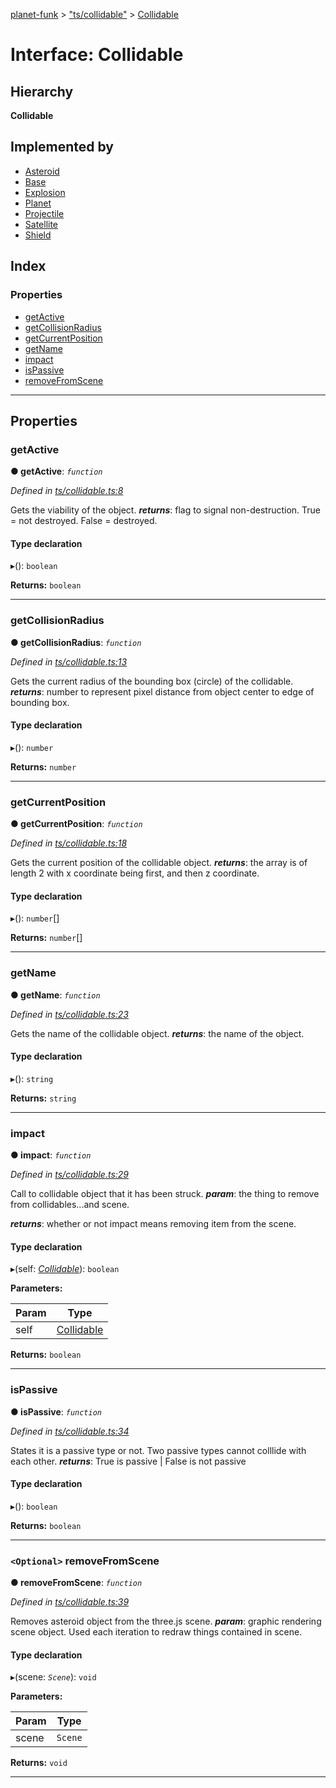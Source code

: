 [planet-funk](../README.md) > ["ts/collidable"](../modules/_ts_collidable_.md) > [Collidable](../interfaces/_ts_collidable_.collidable.md)

# Interface: Collidable

## Hierarchy

**Collidable**

## Implemented by

* [Asteroid](../classes/_ts_asteroid_.asteroid.md)
* [Base](../classes/_ts_base_.base.md)
* [Explosion](../classes/_ts_explosion_.explosion.md)
* [Planet](../classes/_ts_planet_.planet.md)
* [Projectile](../classes/_ts_projectile_.projectile.md)
* [Satellite](../classes/_ts_satellite_.satellite.md)
* [Shield](../classes/_ts_shield_.shield.md)

## Index

### Properties

* [getActive](_ts_collidable_.collidable.md#getactive)
* [getCollisionRadius](_ts_collidable_.collidable.md#getcollisionradius)
* [getCurrentPosition](_ts_collidable_.collidable.md#getcurrentposition)
* [getName](_ts_collidable_.collidable.md#getname)
* [impact](_ts_collidable_.collidable.md#impact)
* [isPassive](_ts_collidable_.collidable.md#ispassive)
* [removeFromScene](_ts_collidable_.collidable.md#removefromscene)

---

## Properties

<a id="getactive"></a>

###  getActive

**● getActive**: *`function`*

*Defined in [ts/collidable.ts:8](https://github.com/WilliamRADFunk/planet-funk/blob/2379c53/src/ts/collidable.ts#L8)*

Gets the viability of the object.
*__returns__*: flag to signal non-destruction. True = not destroyed. False = destroyed.

#### Type declaration
▸(): `boolean`

**Returns:** `boolean`

___
<a id="getcollisionradius"></a>

###  getCollisionRadius

**● getCollisionRadius**: *`function`*

*Defined in [ts/collidable.ts:13](https://github.com/WilliamRADFunk/planet-funk/blob/2379c53/src/ts/collidable.ts#L13)*

Gets the current radius of the bounding box (circle) of the collidable.
*__returns__*: number to represent pixel distance from object center to edge of bounding box.

#### Type declaration
▸(): `number`

**Returns:** `number`

___
<a id="getcurrentposition"></a>

###  getCurrentPosition

**● getCurrentPosition**: *`function`*

*Defined in [ts/collidable.ts:18](https://github.com/WilliamRADFunk/planet-funk/blob/2379c53/src/ts/collidable.ts#L18)*

Gets the current position of the collidable object.
*__returns__*: the array is of length 2 with x coordinate being first, and then z coordinate.

#### Type declaration
▸(): `number`[]

**Returns:** `number`[]

___
<a id="getname"></a>

###  getName

**● getName**: *`function`*

*Defined in [ts/collidable.ts:23](https://github.com/WilliamRADFunk/planet-funk/blob/2379c53/src/ts/collidable.ts#L23)*

Gets the name of the collidable object.
*__returns__*: the name of the object.

#### Type declaration
▸(): `string`

**Returns:** `string`

___
<a id="impact"></a>

###  impact

**● impact**: *`function`*

*Defined in [ts/collidable.ts:29](https://github.com/WilliamRADFunk/planet-funk/blob/2379c53/src/ts/collidable.ts#L29)*

Call to collidable object that it has been struck.
*__param__*: the thing to remove from collidables...and scene.

*__returns__*: whether or not impact means removing item from the scene.

#### Type declaration
▸(self: *[Collidable](_ts_collidable_.collidable.md)*): `boolean`

**Parameters:**

| Param | Type |
| ------ | ------ |
| self | [Collidable](_ts_collidable_.collidable.md) |

**Returns:** `boolean`

___
<a id="ispassive"></a>

###  isPassive

**● isPassive**: *`function`*

*Defined in [ts/collidable.ts:34](https://github.com/WilliamRADFunk/planet-funk/blob/2379c53/src/ts/collidable.ts#L34)*

States it is a passive type or not. Two passive types cannot colllide with each other.
*__returns__*: True is passive | False is not passive

#### Type declaration
▸(): `boolean`

**Returns:** `boolean`

___
<a id="removefromscene"></a>

### `<Optional>` removeFromScene

**● removeFromScene**: *`function`*

*Defined in [ts/collidable.ts:39](https://github.com/WilliamRADFunk/planet-funk/blob/2379c53/src/ts/collidable.ts#L39)*

Removes asteroid object from the three.js scene.
*__param__*: graphic rendering scene object. Used each iteration to redraw things contained in scene.

#### Type declaration
▸(scene: *`Scene`*): `void`

**Parameters:**

| Param | Type |
| ------ | ------ |
| scene | `Scene` |

**Returns:** `void`

___

